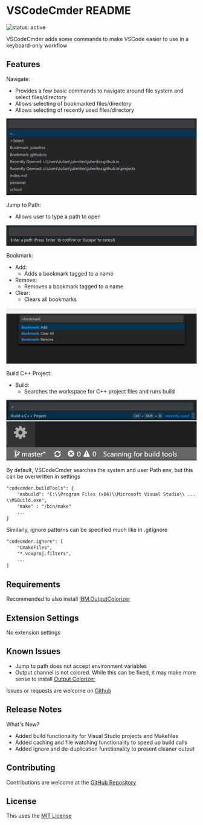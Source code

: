 # VSCodeCmder README

![status: active](https://img.shields.io/badge/status-active-green.svg)

VSCodeCmder adds some commands to make VSCode easier to use in a keyboard-only workflow

## Features

Navigate:

-   Provides a few basic commands to navigate around file system and select files/directory
-   Allows selecting of bookmarked files/directory
-   Allows selecting of recently used files/directory

![Navigate](/images/Navigate.png)

Jump to Path:

-   Allows user to type a path to open

![Jump to Path](/images/Jump_to_Path.png)

Bookmark:

-   Add:
    -   Adds a bookmark tagged to a name
-   Remove:
    -   Removes a bookmark tagged to a name
-   Clear:
    -   Clears all bookmarks

![bookmarks](/images/bookmarks.png)

Build C++ Project:

- Build:
    - Searches the workspace for C++ project files and runs build

![cppbuild_command](/images/cppbuild_command.png)
![cppbuild_status](/images/cppbuild_statusbar.png)

By default, VSCodeCmder searches the system and user Path env, but this can be overwritten in settings

```
"codecmder.buildTools": {
    "msbuild": "C:\\Program Files (x86)\\Microsoft Visual Studio\\ ... \\MSBuild.exe", 
    "make" : "/bin/make"
    ... 
}
```

Similarly, ignore patterns can be specified much like in .gitignore 

```
"codecmder.ignore": [
    "CmakeFiles", 
    "*.vcxproj.filters",
    ...
]
```

## Requirements

Recommended to also install [IBM.OutputColorizer](https://marketplace.visualstudio.com/items?itemName=IBM.output-colorizer)

## Extension Settings

No extension settings

## Known Issues

-   Jump to path does not accept environment variables
-   Output channel is not colored. While this can be fixed, it may make more sense to install [Output Colorizer](https://marketplace.visualstudio.com/items?itemName=IBM.output-colorizer)

Issues or requests are welcome on [Github](https://github.com/julwrites/VSCode_Explorer)

## Release Notes

What's New?

-   Added build functionality for Visual Studio projects and Makefiles
-   Added caching and file watching functionality to speed up build calls
-   Added ignore and de-duplication functionality to present cleaner output

## Contributing

Contributions are welcome at the [GitHub Repository](https://github.com/julwrites/VSCode_Explorer)

## License

This uses the [MIT License](https://github.com/julwrites/VSCode_Explorer/blob/master/LICENSE)
